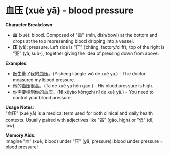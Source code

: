 # **血压 (xuè yā) - blood pressure**

**Character Breakdown**:  
- **血** (xuè): blood. Composed of "皿" (mǐn, dish/bowl) at the bottom and drops at the top representing blood dripping into a vessel.  
- **压** (yā): pressure. Left side is "厂" (chǎng, factory/cliff), top of the right is "亚" (yà, sub-), together giving the idea of pressing down from above.

**Examples**:  
- 医生量了我的血压。(Yīshēng liángle wǒ de xuè yā.) - The doctor measured my blood pressure.  
- 他的血压很高。(Tā de xuè yā hěn gāo.) - His blood pressure is high.  
- 你需要控制你的血压。(Nǐ xūyào kòngzhì nǐ de xuè yā.) - You need to control your blood pressure.

**Usage Notes**:  
"血压" (xuè yā) is a medical term used for both clinical and daily health contexts. Usually paired with adjectives like "高" (gāo, high) or "低" (dī, low).

**Memory Aids**:  
Imagine "血" (xuè, blood) under "压" (yā, pressure): blood under pressure = blood pressure!